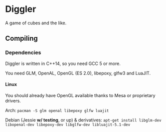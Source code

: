 # Diggler

A game of cubes and the like.

## Compiling

### Dependencies

Diggler is written in C++14, so you need GCC 5 or more.

You need GLM, OpenAL, OpenGL (ES 2.0), libepoxy, glfw3 and LuaJIT.

#### Linux

You should already have OpenGL available thanks to Mesa or proprietary drivers.

Arch: `pacman -S glm openal libepoxy glfw luajit`

Debian (Jessie **w/ testing**, or up) & derivatives: `apt-get install libglm-dev libopenal-dev libepoxy-dev libglfw-dev libluajit-5.1-dev`
